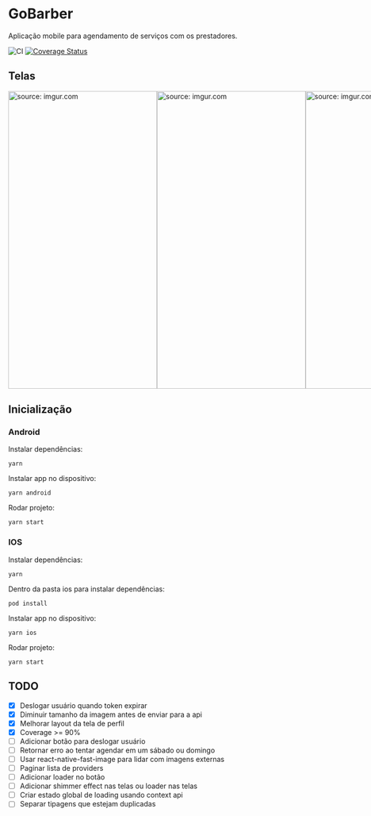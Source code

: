 # GoBarber

Aplicação mobile para agendamento de serviços com os prestadores.

![CI](https://github.com/laraludwig18/gobarber-mobile/workflows/CI/badge.svg)
[![Coverage Status](https://coveralls.io/repos/github/laraludwig18/gobarber-mobile/badge.svg?branch=master)](https://coveralls.io/github/laraludwig18/gobarber-mobile?branch=master)

## Telas

<div style="display:flex;">
  <img src="https://i.imgur.com/IWrCJ3r.png" width="300" height="600" title="source: imgur.com" />
  <img src="https://i.imgur.com/GbEVw24.png" width="300" height="600" title="source: imgur.com" />
  <img src="https://i.imgur.com/yOofmVs.png" width="300" height="600" title="source: imgur.com" />
  <img src="https://i.imgur.com/marM4lj.png" width="300" height="600" title="source: imgur.com" />
  <img src="https://i.imgur.com/EJYISyO.png" width="300" height="600" title="source: imgur.com" />
  <img src="https://i.imgur.com/jsn3vs8.png" width="300" height="600" title="source: imgur.com" />
</div>

## Inicialização

### Android

Instalar dependências:
```
yarn
```
Instalar app no dispositivo:
```
yarn android
```
Rodar projeto:
```
yarn start
```

### IOS

Instalar dependências:
```
yarn
```
Dentro da pasta ios para instalar dependências:
```
pod install
```
Instalar app no dispositivo:
```
yarn ios
```
Rodar projeto:
```
yarn start
```

## TODO

- [x] Deslogar usuário quando token expirar
- [x] Diminuir tamanho da imagem antes de enviar para a api
- [x] Melhorar layout da tela de perfil
- [x] Coverage >= 90%
- [ ] Adicionar botão para deslogar usuário
- [ ] Retornar erro ao tentar agendar em um sábado ou domingo
- [ ] Usar react-native-fast-image para lidar com imagens externas
- [ ] Paginar lista de providers
- [ ] Adicionar loader no botão
- [ ] Adicionar shimmer effect nas telas ou loader nas telas
- [ ] Criar estado global de loading usando context api
- [ ] Separar tipagens que estejam duplicadas
